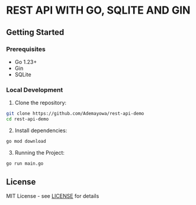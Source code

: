 # REST API WITH GO, SQLITE AND GIN

## Getting Started

### Prerequisites

- Go 1.23+
- Gin
- SQLite

### Local Development

1. Clone the repository:

```bash
git clone https://github.com/Ademayowa/rest-api-demo
cd rest-api-demo
```

2. Install dependencies:

```bash
go mod download
```

3. Running the Project:

```bash
go run main.go
```

## License

MIT License - see [LICENSE](LICENSE) for details
